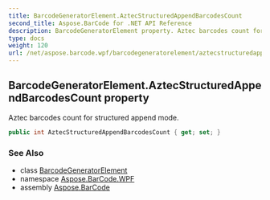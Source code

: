 ```yaml
---
title: BarcodeGeneratorElement.AztecStructuredAppendBarcodesCount
second_title: Aspose.BarCode for .NET API Reference
description: BarcodeGeneratorElement property. Aztec barcodes count for structured append mode
type: docs
weight: 120
url: /net/aspose.barcode.wpf/barcodegeneratorelement/aztecstructuredappendbarcodescount/
---
```

## BarcodeGeneratorElement.AztecStructuredAppendBarcodesCount property

Aztec barcodes count for structured append mode.

```csharp
public int AztecStructuredAppendBarcodesCount { get; set; }
```

### See Also

* class [BarcodeGeneratorElement](../)
* namespace [Aspose.BarCode.WPF](../../../aspose.barcode.wpf/)
* assembly [Aspose.BarCode](../../../)


